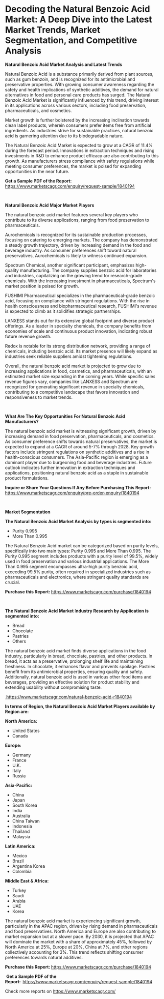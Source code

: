 <p><h1>Decoding the Natural Benzoic Acid Market: A Deep Dive into the Latest Market Trends, Market Segmentation, and Competitive Analysis</h1></p><p><strong>Natural Benzoic Acid Market Analysis and Latest Trends</strong></p>
<p><p>Natural Benzoic Acid is a substance primarily derived from plant sources, such as gum benzoin, and is recognized for its antimicrobial and preservative properties. With growing consumer awareness regarding the safety and health implications of synthetic additives, the demand for natural alternatives in food and personal care products has surged. The Natural Benzoic Acid Market is significantly influenced by this trend, driving interest in its applications across various sectors, including food preservation, pharmaceuticals, and cosmetics.</p><p>Market growth is further bolstered by the increasing inclination towards clean label products, wherein consumers prefer items free from artificial ingredients. As industries strive for sustainable practices, natural benzoic acid is garnering attention due to its biodegradable nature.</p><p>The Natural Benzoic Acid Market is expected to grow at a CAGR of 11.4% during the forecast period. Innovations in extraction techniques and rising investments in R&D to enhance product efficacy are also contributing to this growth. As manufacturers stress compliance with safety regulations while meeting consumer preferences, the market is poised for expanding opportunities in the near future.</p></p>
<p><strong>Get a Sample PDF of the Report:&nbsp;</strong> <a href="https://www.marketscagr.com/enquiry/request-sample/1840194?utm_campaign=3228&utm_medium=2&utm_source=Github&utm_content=ia&utm_term=02042025&utm_id=natural-benzoic-acid">https://www.marketscagr.com/enquiry/request-sample/1840194</a></p>
<p>&nbsp;</p>
<p><strong>Natural Benzoic Acid Major Market Players</strong></p>
<p><p>The natural benzoic acid market features several key players who contribute to its diverse applications, ranging from food preservation to pharmaceuticals. </p><p>Aurochemicals is recognized for its sustainable production processes, focusing on catering to emerging markets. The company has demonstrated a steady growth trajectory, driven by increasing demand in the food and beverage industry. As consumer preferences shift toward natural preservatives, Aurochemicals is likely to witness continued expansion.</p><p>Spectrum Chemical, another significant participant, emphasizes high-quality manufacturing. The company supplies benzoic acid for laboratories and industries, capitalizing on the growing trend for research-grade chemicals. With the increasing investment in pharmaceuticals, Spectrum's market position is poised for growth.</p><p>FUSHIMI Pharmaceutical specializes in the pharmaceutical-grade benzoic acid, focusing on compliance with stringent regulations. With the rise in health consciousness and biopharmaceutical research, FUSHIMI's revenue is expected to climb as it solidifies strategic partnerships.</p><p>LANXESS stands out for its extensive global footprint and diverse product offerings. As a leader in specialty chemicals, the company benefits from economies of scale and continuous product innovation, indicating robust future revenue growth.</p><p>Redox is notable for its strong distribution network, providing a range of chemicals, including benzoic acid. Its market presence will likely expand as industries seek reliable suppliers amidst tightening regulations.</p><p>Overall, the natural benzoic acid market is projected to grow due to increasing applications in food, cosmetics, and pharmaceuticals, with an estimated market size expanding in the coming years. While specific sales revenue figures vary, companies like LANXESS and Spectrum are recognized for generating significant revenue in specialty chemicals, contributing to a competitive landscape that favors innovation and responsiveness to market trends.</p></p>
<p>&nbsp;</p>
<p><strong>What Are The Key Opportunities For Natural Benzoic Acid Manufacturers?</strong></p>
<p><p>The natural benzoic acid market is witnessing significant growth, driven by increasing demand in food preservation, pharmaceuticals, and cosmetics. As consumer preference shifts towards natural preservatives, the market is expected to expand at a CAGR of around 5-7% through 2028. Key growth factors include stringent regulations on synthetic additives and a rise in health-conscious consumers. The Asia-Pacific region is emerging as a dominant player due to burgeoning food and beverage industries. Future outlook indicates further innovation in extraction techniques and applications, positioning natural benzoic acid as a staple in sustainable product formulations.</p></p>
<p><strong>Inquire or Share Your Questions If Any Before Purchasing This Report:</strong> <a href="https://www.marketscagr.com/enquiry/pre-order-enquiry/1840194?utm_campaign=3228&utm_medium=2&utm_source=Github&utm_content=ia&utm_term=02042025&utm_id=natural-benzoic-acid">https://www.marketscagr.com/enquiry/pre-order-enquiry/1840194</a></p>
<p>&nbsp;</p>
<p><strong>Market Segmentation</strong></p>
<p><strong>The Natural Benzoic Acid Market Analysis by types is segmented into:</strong></p>
<p><ul><li>Purity 0.995</li><li>More Than 0.995</li></ul></p>
<p><p>The Natural Benzoic Acid market can be categorized based on purity levels, specifically into two main types: Purity 0.995 and More Than 0.995. The Purity 0.995 segment includes products with a purity level of 99.5%, widely used in food preservation and various industrial applications. The More Than 0.995 segment encompasses ultra-high purity benzoic acid, exceeding 99.5% purity, often required in specialized industries such as pharmaceuticals and electronics, where stringent quality standards are crucial.</p></p>
<p><strong>Purchase this Report:&nbsp;</strong><a href="https://www.marketscagr.com/purchase/1840194?utm_campaign=3228&utm_medium=2&utm_source=Github&utm_content=ia&utm_term=02042025&utm_id=natural-benzoic-acid">https://www.marketscagr.com/purchase/1840194</a></p>
<p>&nbsp;</p>
<p><strong>The Natural Benzoic Acid Market Industry Research by Application is segmented into:</strong></p>
<p><ul><li>Bread</li><li>Chocolate</li><li>Pastries</li><li>Others</li></ul></p>
<p><p>The natural benzoic acid market finds diverse applications in the food industry, particularly in bread, chocolate, pastries, and other products. In bread, it acts as a preservative, prolonging shelf life and maintaining freshness. In chocolate, it enhances flavor and prevents spoilage. Pastries benefit from its antimicrobial properties, ensuring quality and safety. Additionally, natural benzoic acid is used in various other food items and beverages, providing an effective solution for product stability and extending usability without compromising taste.</p></p>
<p><a href="https://www.marketscagr.com/natural-benzoic-acid-r1840194?utm_campaign=3228&utm_medium=2&utm_source=Github&utm_content=ia&utm_term=02042025&utm_id=natural-benzoic-acid">&nbsp;https://www.marketscagr.com/natural-benzoic-acid-r1840194</a></p>
<p><strong>In terms of Region, the Natural Benzoic Acid Market Players available by Region are:</strong></p>
<p>
    <p> <strong> North America: </strong>
        <ul>
            <li>United States</li>
            <li>Canada</li>
        </ul>
        </p> 
    <p> <strong> Europe: </strong>
        <ul>
            <li>Germany</li>
            <li>France</li>
            <li>U.K.</li>
            <li>Italy</li>
            <li>Russia</li>
        </ul>
        </p> 
    <p> <strong> Asia-Pacific: </strong>
        <ul>
            <li>China</li>
            <li>Japan</li>
            <li>South Korea</li>
            <li>India</li>
            <li>Australia</li>
            <li>China Taiwan</li>
            <li>Indonesia</li>
            <li>Thailand</li>
            <li>Malaysia</li>
        </ul>
        </p> 
    <p> <strong> Latin America: </strong>
        <ul>
            <li>Mexico</li>
            <li>Brazil</li>
            <li>Argentina Korea</li>
            <li>Colombia</li>
        </ul>
        </p> 
    <p> <strong> Middle East & Africa: </strong>
        <ul>
            <li>Turkey</li>
            <li>Saudi</li>
            <li>Arabia</li>
            <li>UAE</li>
            <li>Korea</li>
        </ul>
    </p>
    </p>
<p><p>The natural benzoic acid market is experiencing significant growth, particularly in the APAC region, driven by rising demand in pharmaceuticals and food preservatives. North America and Europe are also contributing to market expansion but at a slower pace. By 2030, it is projected that APAC will dominate the market with a share of approximately 45%, followed by North America at 25%, Europe at 20%, China at 7%, and other regions collectively accounting for 3%. This trend reflects shifting consumer preferences towards natural additives.</p></p>
<p><strong>Purchase this Report: </strong><a href="https://www.marketscagr.com/purchase/1840194?utm_campaign=3228&utm_medium=2&utm_source=Github&utm_content=ia&utm_term=02042025&utm_id=natural-benzoic-acid">https://www.marketscagr.com/purchase/1840194</a></p>
<p>&nbsp;<strong>Get a Sample PDF of the Report:&nbsp;&nbsp;</strong><a href="https://www.marketscagr.com/enquiry/request-sample/1840194?utm_campaign=3228&utm_medium=2&utm_source=Github&utm_content=ia&utm_term=02042025&utm_id=natural-benzoic-acid">https://www.marketscagr.com/enquiry/request-sample/1840194</a></p>
<p><strong></strong></p>
<p>Check more reports on <a href="https://www.marketscagr.com/?utm_campaign=3228&utm_medium=2&utm_source=Github&utm_content=ia&utm_term=02042025&utm_id=natural-benzoic-acid">https://www.marketscagr.com/</a></p>